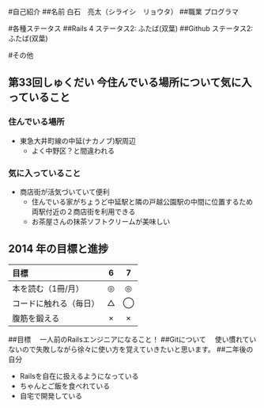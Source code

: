 #自己紹介
##名前
  白石　亮太（シライシ　リョウタ）
##職業
  プログラマ

#各種ステータス
##Rails 4
  ステータス2: ふたば(双葉)
##Github
  ステータス2: ふたば(双葉)

#その他
## 第33回しゅくだい 今住んでいる場所について気に入っていること
### 住んでいる場所
   - 東急大井町線の中延(ナカノブ)駅周辺
       - よく中野区？と間違われる

### 気に入っていること
   - 商店街が活気づいていて便利
       - 住んでいる家がちょうど中延駅と隣の戸越公園駅の中間に位置するため  
         両駅付近の２商店街を利用できる
       - お茶屋さんの抹茶ソフトクリームが美味しい

## 2014 年の目標と進捗
| 目標 | 6 | 7 |
| :--- | :-: | :-: |
| 本を読む（1冊/月） | ◎ | ◎ |
| コードに触れる（毎日） | △ | ◯ |
| 腹筋を鍛える | × | × |

##目標
　一人前のRailsエンジニアになること！
##Gitについて
　使い慣れていないので失敗しながら徐々に使い方を覚えていきたいと思います。
##二年後の自分
  * Railsを自在に扱えるようになっている
  * ちゃんとご飯を食べれている
  * 自宅で開発している


